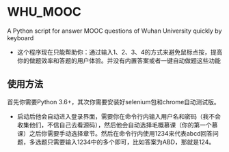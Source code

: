 # WHU_MOOC
A Python script for answer MOOC questions of Wuhan University quickly by keyboard

- 这个程序现在只能帮助你：通过输入1、2、3、4的方式来避免鼠标点按，提高你的做题效率和答题的用户体验。并没有内置答案或者一键自动做题这些功能

## 使用方法

首先你需要Python 3.6+，其次你需要安装好selenium包和chrome自动测试版。

- 启动后他会自动进入登录界面，需要你在命令行内输入用户名和密码（我不会收集他们，不信自己去看源码），然后他会自动选择毛概慕课（你的第一个慕课）之后你需要手动选择章节。然后在命令行内使用1234来代表abcd回答问题，多选题只需要输入1234中的多个即可，比如答案为ABD，那就是124。
